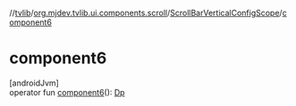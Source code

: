 //[tvlib](../../../index.md)/[org.mjdev.tvlib.ui.components.scroll](../index.md)/[ScrollBarVerticalConfigScope](index.md)/[component6](component6.md)

# component6

[androidJvm]\
operator fun [component6](component6.md)(): [Dp](https://developer.android.com/reference/kotlin/androidx/compose/ui/unit/Dp.html)
